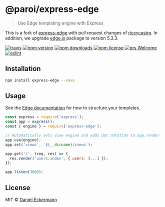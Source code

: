 # @paroi/express-edge

> Use Edge templating engine with Express

This is a fork of [express-edge](https://github.com/ecrmnn/express-edge) with pull request changes of [riccycastro](https://github.com/ecrmnn/express-edge/pull/7). In addition, we upgrade [edge.js](https://github.com/poppinss/edge#readme) package to version 5.3.3.

[![travis](https://img.shields.io/travis/ecrmnn/express-edge/master.svg?style=flat-square)](https://travis-ci.org/ecrmnn/express-edge/builds)
[![npm version](https://img.shields.io/npm/v/express-edge.svg?style=flat-square)](http://badge.fury.io/js/express-edge)
[![npm downloads](https://img.shields.io/npm/dm/express-edge.svg?style=flat-square)](http://badge.fury.io/js/express-edge)
[![npm license](https://img.shields.io/npm/l/express-edge.svg?style=flat-square)](http://badge.fury.io/js/express-edge)
[![prs Welcome](https://img.shields.io/badge/PRs-welcome-brightgreen.svg?style=flat-square)](http://makeapullrequest.com)
[![eslint](https://img.shields.io/badge/code_style-airbnb-blue.svg?style=flat-square)](https://github.com/airbnb/javascript)

## Installation

```bash
npm install express-edge --save
```

## Usage

See the [Edge documentation](http://edge.adonisjs.com/) for how to structure your templates.

```javascript
const express = require('express');
const app = express();
const { engine } = require('express-edge');

// Automatically sets view engine and adds dot notation to app.render
app.use(engine);
app.set('views', `${__dirname}/views`);

app.get('/', (req, res) => {
  res.render('users.index', { users: [...] });
});

app.listen(3000);
```

## License

MIT © [Daniel Eckermann](http://danieleckermann.com)
